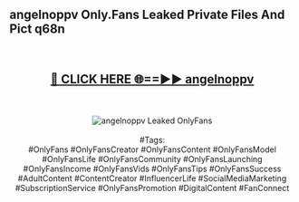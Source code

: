 <h2>angelnoppv Only.Fans Leaked Private Files And Pict q68n</h2>
<br>
<div align="center">
<h2><a href="https://mediafiles.top/angelnoppv" rel="nofollow">🔴 CLICK HERE 🌐==►► angelnoppv</a></h2>
<br>
<br>
<a href="https://mediafiles.top/angelnoppv" rel="nofollow" data-target="animated-image.originalLink"><img src="https://i.ibb.co.com/WyWwxjT/player-gif2.gif" alt="angelnoppv Leaked OnlyFans" style="max-width: 100%; display: inline-block;" data-target="animated-image.originalImage"></a>
<br><br>
#Tags:
<br>
#OnlyFans #OnlyFansCreator #OnlyFansContent #OnlyFansModel #OnlyFansLife #OnlyFansCommunity #OnlyFansLaunching #OnlyFansIncome #OnlyFansVids #OnlyFansTips #OnlyFansSuccess #AdultContent #ContentCreator #InfluencerLife #SocialMediaMarketing #SubscriptionService #OnlyFansPromotion #DigitalContent #FanConnect
</div>
<br>